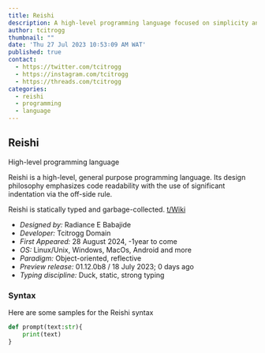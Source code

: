 ```yaml
---
title: Reishi
description: A high-level programming language focused on simplicity and speed.
author: tcitrogg
thumbnail: ""
date: 'Thu 27 Jul 2023 10∶53∶09 AM WAT'
published: true
contact:
  - https://twitter.com/tcitrogg
  - https://instagram.com/tcitrogg
  - https://threads.com/tcitrogg
categories:
  - reishi
  - programming
  - language
---
```


## Reishi
High-level programming language

Reishi is a high-level, general purpose programming language. Its design philosophy emphasizes code readability with the use of significant indentation via the off-side rule.

Reishi is statically typed and garbage-collected. [t/Wiki](https://wiki.tcitro.gg)

- *Designed by:* Radiance E Babajide
- *Developer:* Tcitrogg Domain
- *First Appeared:* 28 August 2024, -1year to come
- *OS:* Linux/Unix, Windows, MacOs, Android and more
- *Paradigm:* Object-oriented, reflective
- *Preview release:* 01.12.0b8 / 18 July 2023; 0 days ago
- *Typing discipline:* Duck, static, strong typing

### Syntax
Here are some samples for the Reishi syntax

```py
def prompt(text:str){
    print(text)
}
```